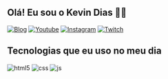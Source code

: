 ## Olá! Eu sou o Kevin Dias 🤙🏿


[![Blog](https://img.shields.io/website?label=SujeitoProgramador.com&style=for-the-badge&url=https://sujeitoprogramador.com/)](https://sujeitoprogramador.com)
[![Youtube](https://img.shields.io/badge/YouTube-FF0000?style=for-the-badge&logo=youtube&logoColor=white)](https://youtube.com/c/sujeitoprogramador)
[![Instagram](https://img.shields.io/badge/Instagram-E4405F?style=for-the-badge&logo=instagram&logoColor=white)](https://instagram.com/sujeitoprogramador)
[![Twitch](https://img.shields.io/badge/Twitch-9146FF?style=for-the-badge&logo=twitch&logoColor=white)](https://twitch.tv/fragabr)


## Tecnologias que eu uso no meu dia

<div style="display: inline_block">
  <img align="center" alt="html5" src="https://img.shields.io/badge/HTML5-E34F26?style=for-the-badge&logo=html5&logoColor=white" />
  <img align="center" alt="css" src="https://img.shields.io/badge/CSS3-1572B6?style=for-the-badge&logo=css3&logoColor=white" />
  <img align="center" alt="js" src="https://img.shields.io/badge/JavaScript-F7DF1E?style=for-the-badge&logo=javascript&logoColor=black" />
  <img align="center" alt="bt" src= "https://img.shields.io/badge/Bootstrap-563D7C?style=for-the-badge&logo=bootstrap&logoColor=white />
 
</div><br/>

Estudante dedicado de Análise e Desenvolvimento de Sistemas apaixonado por transformar ideias em experiências digitais envolventes. Atualmente, estou focado em me especializar em Front-end, aprimorando minhas habilidades em HTML, CSS, JavaScript e React. Possuo conhecimento básico nessas tecnologias e estou constantemente buscando oportunidades de aprendizado para aprimorar minha compreensão e aplicação prática. Determinado a contribuir para projetos inovadores, estou embarcando em cursos para aprimorar ainda mais meu conjunto de habilidades e enfrentar desafios emocionantes no mundo do desenvolvimento web. 👨🏿‍💻💻
